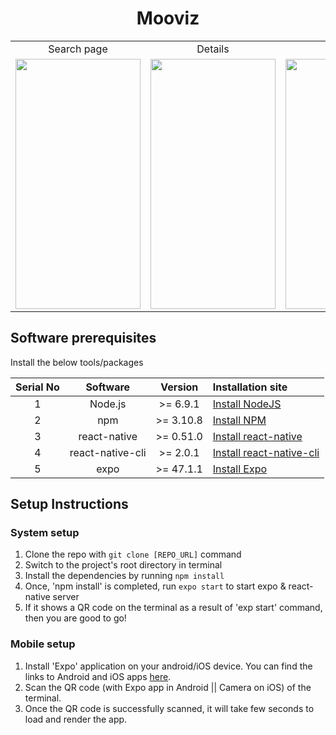 # <h1 align="center" >Mooviz</h1>

<div class="container" align="center">
<table>
  <tr>
    <td align="center">Search page</td>
     <td align="center">Details</td>
     <td align="center">Favoris</td>
     <td align="center">User page</td>
  </tr>
  <tr>
    <td><img src="https://user-images.githubusercontent.com/54205753/122545607-52bb1f00-d02e-11eb-84ac-db8d2c87d3fe.jpg" width=200 height=400></td>
    <td><img src="https://user-images.githubusercontent.com/54205753/122752434-3f5bbe00-d291-11eb-893a-d1138837efcf.jpg" width=200 height=400></td>
    <td><img src="https://user-images.githubusercontent.com/54205753/122545595-4f279800-d02e-11eb-8520-42974c74de84.jpg" width=200 height=400></td>
    <td><img src="https://user-images.githubusercontent.com/54205753/122545623-56e73c80-d02e-11eb-803e-e2b8a404c04e.jpg" width=200 height=400></td>
  </tr>
 </table> 
</div>

## Software prerequisites

Install the below tools/packages

| Serial No   | Software           | Version   | Installation site |
| :---------: | :----------------: | :-------: | :---------------- |
| 1           | Node.js            | >= 6.9.1  | [Install NodeJS](https://nodejs.org/en/download/) |
| 2           | npm                | >= 3.10.8 | [Install NPM](https://www.npmjs.com/get-npm)      |
| 3           | react-native       | >= 0.51.0 | [Install react-native](https://www.npmjs.com/package/react-native) |
| 4           | react-native-cli   | >= 2.0.1  | [Install react-native-cli](https://www.npmjs.com/package/react-native-cli) |
| 5           | expo               | >= 47.1.1 | [Install Expo](https://www.npmjs.com/package/exp) |


## Setup Instructions

### System setup
1. Clone the repo with `git clone [REPO_URL]` command
2. Switch to the project's root directory in terminal
3. Install the dependencies by running `npm install`
4. Once, 'npm install' is completed, run `expo start` to start expo & react-native server
5. If it shows a QR code on the terminal as a result of 'exp start' command, then you are good to go!

### Mobile setup
1. Install 'Expo' application on your android/iOS device. You can find the links to Android and iOS apps [here](https://expo.io/tools#client).
2. Scan the QR code (with Expo app in Android || Camera on iOS) of the terminal.
3. Once the QR code is successfully scanned, it will take few seconds to load and render the app.


